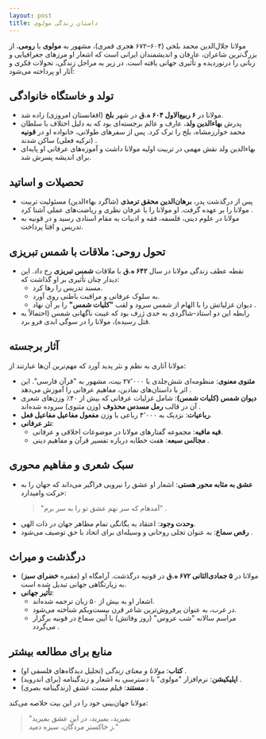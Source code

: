 ```yaml
---
layout: post
title: داستان زندگی مولوی
---
```


مولانا جلال‌الدین محمد بلخی (۶۰۴–۶۷۲ هجری قمری)، مشهور به **مولوی** یا **رومی**، از بزرگ‌ترین شاعران، عارفان و اندیشمندان ایرانی است که اشعار او مرزهای جغرافیایی و زبانی را درنوردیده و تأثیری جهانی یافته است. در زیر به مراحل زندگی، تحولات فکری و آثار او پرداخته می‌شود:

## تولد و خاستگاه خانوادگی  
- مولانا در **۶ ربیع‌الاول ۶۰۴ ه.ق** در شهر **بلخ** (افغانستان امروزی) زاده شد.  
- پدرش **بهاءالدین ولد**، عارف و عالم برجسته‌ای بود که به دلیل اختلاف با سلطان محمد خوارزمشاه، بلخ را ترک کرد. پس از سفرهای طولانی، خانواده او در **قونیه** (ترکیه فعلی) ساکن شدند .  
- بهاءالدین ولد نقش مهمی در تربیت اولیه مولانا داشت و آموزه‌های عرفانی او پایه‌ای برای اندیشه پسرش شد.

## تحصیلات و اساتید  
- پس از درگذشت پدر، **برهان‌الدین محقق ترمذی** (شاگرد بهاءالدین) مسئولیت تربیت مولانا را بر عهده گرفت. او مولانا را با عرفان نظری و ریاضت‌های عملی آشنا کرد .  
- مولانا در علوم دینی، فلسفه، فقه و ادبیات به مقام استادی رسید و در قونیه به تدریس و افتا پرداخت.

## تحول روحی: ملاقات با شمس تبریزی  
- نقطه عطف زندگی مولانا در سال **۶۴۲ ه.ق** با ملاقات **شمس تبریزی** رخ داد. این دیدار چنان تأثیری بر او گذاشت که:  
  - مسند تدریس را رها کرد.  
  - به سلوک عرفانی و مراقبت باطنی روی آورد.  
  - دیوان غزلیاتش را با الهام از شمس سرود و لقب **"کلیات شمس"** را بر آن نهاد .  
- رابطه این دو استاد-شاگردی به حدی ژرف بود که غیبت ناگهانی شمس (احتمالاً به قتل رسیده)، مولانا را در سوگی ابدی فرو برد.

## آثار برجسته  
مولانا آثاری به نظم و نثر پدید آورد که مهم‌ترین آن‌ها عبارتند از:  
- **مثنوی معنوی**: منظومه‌ای شش‌جلدی با ۲۷٬۰۰۰ بیت، مشهور به "قرآن فارسی". این اثر با داستان‌های نمادین، مفاهیم عرفانی را آموزش می‌دهد .  
- **دیوان شمس (کلیات شمس)**: شامل غزلیات عرفانی که بیش از ۴۰٪ وزن‌های شعری آن در قالب **رمل مسدس محذوف** (وزن مثنوی) سروده شده‌اند .  
- **رباعیات**: نزدیک به ۴٬۰۰۰ رباعی با وزن **مفعول مفاعیل مفاعیل فعل**.  
- **نثر عرفانی**:  
  - **فیه مافیه**: مجموعه گفتارهای مولانا در موضوعات اخلاقی و عرفانی.  
  - **مجالس سبعه**: هفت خطابه درباره تفسیر قرآن و مفاهیم دینی .

## سبک شعری و مفاهیم محوری  
- **عشق به مثابه محور هستی**: اشعار او عشق را نیرویی فراگیر می‌داند که جهان را به حرکت وامیدارد:  
  > "آمدهام که سر نهم عشق تو را به سر برم" .  
- **وحدت وجود**: اعتقاد به یگانگی تمام مظاهر جهان در ذات الهی.  
- **رقص سماع**: به عنوان تجلی روحانی و وسیله‌ای برای اتحاد با حق توصیف می‌شود .

## درگذشت و میراث  
- مولانا در **۵ جمادی‌الثانی ۶۷۲ ه.ق** در قونیه درگذشت. آرامگاه او (مقبره **خضرای سبز**) به زیارتگاهی جهانی تبدیل شده است.  
- **تأثیر جهانی**:  
  - اشعار او به بیش از ۵۰ زبان ترجمه شده‌اند.  
  - در غرب، به عنوان پرفروش‌ترین شاعر قرن بیست‌ویکم شناخته می‌شود.  
  - مراسم سالانه "شب عروس" (روز وفاتش) با آیین سماع در قونیه برگزار می‌گردد .

## منابع برای مطالعه بیشتر  
- **کتاب**: *مولانا و معنای زندگی* (تحلیل دیدگاه‌های فلسفی او) .  
- **اپلیکیشن**: نرم‌افزار "مولوی" با دسترسی به اشعار و زندگینامه (برای اندروید) .  
- **مستند**: فیلم *مست عشق* (زندگینامه بصری) .  

مولانا جهان‌بینی خود را در این بیت خلاصه می‌کند:  
> "بمیرید، بمیرید، در این عشق بمیرید  
> ز خاکستر مردگان، سبزه دمید."
